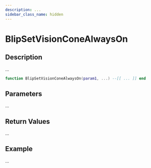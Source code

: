 ```yaml
---
description: ...
sidebar_class_name: hidden
---
```


# BlipSetVisionConeAlwaysOn

## Description

...

```lua
function BlipSetVisionConeAlwaysOn(param1, ...) --[[ ... ]] end
```

## Parameters

...

## Return Values

...

## Example

...

